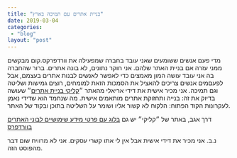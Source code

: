 ```yaml
---
title: "בניית אתרים עם תמיכה בארץ"
date: 2019-03-04
categories: 
 - "blog"
layout: "post"
---
```


מדי פעם אנשים ששומעים שאני עובד בחברה שמפעילה את וורדפרקס.קום מבקשים ממני עזרה אם בניית האתר שלהם. אני חוקר נתונים, לא בונה אתרים. ברור שהחברה בה אני עובד עושה המון מאמצים כדי לאפשר לאנשים לבנות אתרים בעצמם, אבל לפעםמים אנשים צריכים להאציל את הסמכות הזאת למומחים, רוצים גמישות ושליטה וגם תמיכה. אני מכיר אישית את דידי אריאלי מהאתר ״[קליקי בניית אתרים](https://www.clicky.co.il/)״ שעושה בדיוק את זה: בנייה ותחזוקת אתרים מותאמים אישית. מה שנחמד הוא שדידי נאמן לעקרונות הקוד הפתוח: הלקוח לא קשור אליו ושומר על השליטה בתוכן ובקוד של האתר.

דרך אגב, באתר של ״קליקי״ יש גם [בלוג עם פרטי מידע שימושיים לבוני האתרים בוורדפרס](https://www.clicky.co.il/key-to-the-digital-world/) 

נ.ב. אני מכיר את דידי אישית אבל אין לי אתו קשרי עסקים. אני לא מרוויח שום דבר מהפוסט הזה.
